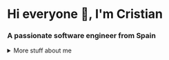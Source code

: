 # Hi everyone 👋, I'm Cristian
<h3>A passionate software engineer from Spain</h3>

<details>
<summary>
  More stuff about me
</summary>
<p>
  I'm a dedicated software engineer with a passion for crafting solutions that streamline processes and enhance efficiency. Whether it's optimizing workflows or developing tools to empower users, I thrive on the opportunity to make a meaningful impact through technology. Eager to embrace new challenges and continuously expand my skill set, I approach each day with enthusiasm and a commitment to learning.
</p>

<p>
  Colleagues often describe me as a proactive problem-solver, known for my positive attitude and willingness to lend a helping hand. I believe in collaboration and teamwork, recognizing that the best results are achieved when we support and uplift one another.
</p>

<p>
  🔹 Let's Connect! 🔹
</p>

<p>
  I'm always eager to connect with fellow tech enthusiasts, industry professionals, and potential collaborators. If you're interested in discussing innovative projects, sharing insights, or exploring opportunities for collaboration, feel free to reach out!
</p>

## My skills 📜

<h4>Backend technologies</h4>
<ul>
  <li>Go</li>
  <li>Kotlin</li>
  <li>Java</li>
  <li>Spring Boot</li>
</ul>

<h4>Databases</h4>
<ul>
  <li>Postgresql</li>
  <li>Mysql</li>
  <li>MongoDB</li>
  <li>Redis</li>
</ul>

<h4>Devops</h4>
<ul>
  <li>Terraform</li>
  <li>Kubernetes</li>
  <li>GH Actions</li>
  <li>GCP</li>
  <li>AWS</li>
  <li>Azure</li>
</ul>

<h4>Frontend technologies</h4>
<ul>
  <li>HTML, CSS, JS, TS</li>
  <li>React</l>
  <li>Astro</li>
</ul>
</details>
